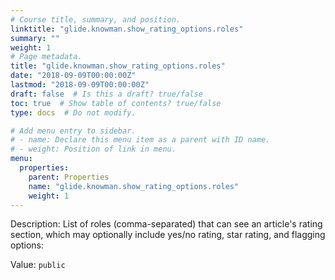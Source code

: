 ```yaml
---
# Course title, summary, and position.
linktitle: "glide.knowman.show_rating_options.roles"
summary: ""
weight: 1
# Page metadata.
title: "glide.knowman.show_rating_options.roles"
date: "2018-09-09T00:00:00Z"
lastmod: "2018-09-09T00:00:00Z"
draft: false  # Is this a draft? true/false
toc: true  # Show table of contents? true/false
type: docs  # Do not modify.

# Add menu entry to sidebar.
# - name: Declare this menu item as a parent with ID name.
# - weight: Position of link in menu.
menu:
  properties:
    parent: Properties
    name: "glide.knowman.show_rating_options.roles"
    weight: 1
---
```


Description: List of roles (comma-separated) that can see an article's rating section, which may optionally include yes/no rating, star rating, and flagging options:


Value: `public`